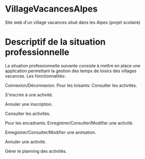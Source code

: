 # VillageVacancesAlpes
Site web d'un village vacances situé dans les Alpes (projet scolaire)

# Descriptif de la situation professionnelle
La situation professionnelle suivante consiste à mettre en place une application permettant la gestion des temps de loisirs des villages vacances.
Les fonctionnalités:

Connexion/Déconnexion.
Pour les loisants:
Consulter les activités.

S'inscrire à une activité.

Annuler une inscription.

Consulter les activités.

Pour les encadrants:
Enregistrer/Consulter/Modifier une activité.

Enregistrer/Consulter/Modifier une animation.

Annuler une activité.

Gérer le planning des activités.
